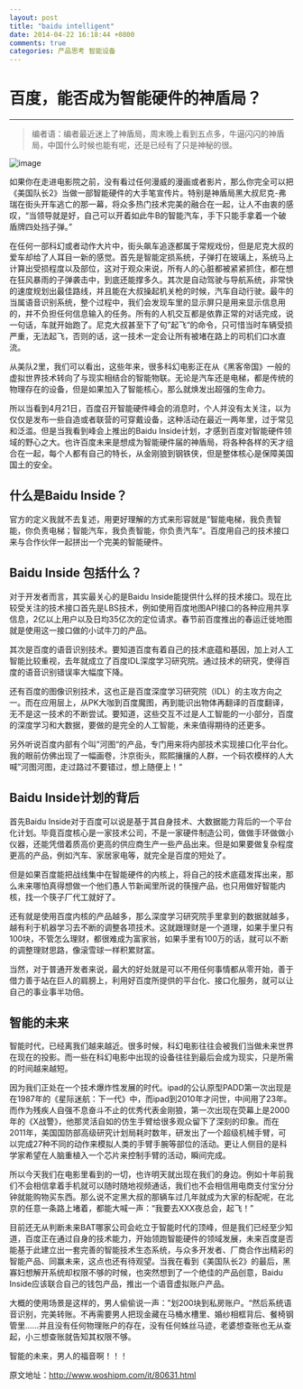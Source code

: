 ```yaml
---
layout: post
title: "baidu intelligent"
date: 2014-04-22 16:18:44 +0800
comments: true
categories: 产品思考 智能设备
---
```


# 百度，能否成为智能硬件的神盾局？
-------
> 编者语：编者最近迷上了神盾局，周末晚上看到五点多，牛逼闪闪的神盾局，中国什么时候也能有呢，还是已经有了只是神秘的很。

<alt>![image](http://image.woshipm.com/wp-files/2014/04/223.jpg)</alt>

如果你在走进电影院之前，没有看过任何漫威的漫画或者影片，那么你完全可以把《美国队长2》当做一部智能硬件的大手笔宣传片。特别是神盾局黑大叔尼克-弗瑞在街头开车逃亡的那一幕，将众多热门技术完美的融合在一起，让人不由衷的感叹，“当领导就是好，自己可以开着如此牛B的智能汽车，手下只能手拿着一个破盾牌四处挡子弹。”

<!-- more -->
在任何一部科幻或者动作大片中，街头飙车追逐都属于常规戏份，但是尼克大叔的爱车却给了人耳目一新的感觉。首先是智能定损系统，子弹打在玻璃上，系统马上计算出受损程度以及部位，这对于观众来说，所有人的心脏都被紧紧抓住，都在想在狂风暴雨的子弹袭击中，到底还能撑多久。其次是自动驾驶与导航系统，非常快的速度规划出最佳路线，并且能在大叔操起机关枪的时候，汽车自动行驶。最牛的当属语音识别系统，整个过程中，我们会发现车里的显示屏只是用来显示信息用的，并不负担任何信息输入的任务。所有的人机交互都是依靠正常的对话完成，说一句话，车就开始跑了。尼克大叔甚至下了句”起飞“的命令，只可惜当时车辆受损严重，无法起飞，否则的话，这一技术一定会让所有被堵在路上的司机们口水直流。

从美队2里，我们可以看出，这些年来，很多科幻电影正在从《黑客帝国》一般的虚拟世界技术转向了与现实相结合的智能物联。无论是汽车还是电梯，都是传统的物理存在的设备，但是如果加入了智能核心，那么就焕发出超强的生命力。

所以当看到4月21日，百度召开智能硬件峰会的消息时，个人并没有太关注，以为仅仅是发布一些自造或者联营的可穿戴设备，这种活动在最近一两年里，过于常见和泛滥。但是当我看到峰会上推出的Baidu Inside计划，才感到百度对智能硬件领域的野心之大。也许百度未来是想成为智能硬件届的神盾局，将各种各样的天才组合在一起，每个人都有自己的特长，从金刚狼到钢铁侠，但是整体核心是保障美国国土的安全。

## 什么是Baidu Inside？

官方的定义我就不去复述，用更好理解的方式来形容就是”智能电梯，我负责智能，你负责电梯；智能汽车，我负责智能，你负责汽车“。百度用自己的技术接口来与合作伙伴一起拼出一个完美的智能硬件。

## Baidu Inside 包括什么？

对于开发者而言，其实最关心的是Baidu Inside能提供什么样的技术接口。现在比较受关注的技术接口首先是LBS技术，例如使用百度地图API接口的各种应用共享信息，2亿以上用户以及日均35亿次的定位请求。春节前百度推出的春运迁徙地图就是使用这一接口做的小试牛刀的产品。

其次是百度的语音识别技术。要知道百度有着自己的技术底蕴和基因，加上对人工智能比较重视，去年就成立了百度IDL深度学习研究院。通过技术的研究，使得百度的语音识别错误率大幅度下降。

还有百度的图像识别技术，这也正是百度深度学习研究院（IDL）的主攻方向之一。而在应用层上，从PK大咖到百度魔图，再到能识出物体再翻译的百度翻译，无不是这一技术的不断尝试。要知道，这些交互不过是人工智能的一小部分，百度的深度学习和大数据，要做的是完全的人工智能，未来值得期待的还更多。

另外听说百度内部有个叫”河图“的产品，专门用来将内部技术实现接口化平台化。我的眼前仿佛出现了一幅画卷，汴京街头，熙熙攘攘的人群，一个码农模样的人大喊”河图河图，走过路过不要错过，想上随便上！“

## Baidu Inside计划的背后

首先Baidu Inside对于百度可以说是基于其自身技术、大数据能力背后的一个平台化计划。毕竟百度核心是一家技术公司，不是一家硬件制造公司，做做手环做做小仪器，还能凭借着质高价更高的供应商生产一些产品出来。但是如果要做复杂程度更高的产品，例如汽车、家居家电等，就完全是百度的短处了。

但是如果百度能把战线集中在智能硬件的内核上，将自己的技术底蕴发挥出来，那么未来哪怕真得想做一个他们愚人节新闻里所说的筷搜产品，也只用做好智能内核，找一个筷子厂代工就好了。

还有就是使用百度内核的产品越多，那么深度学习研究院手里拿到的数据就越多，越有利于机器学习去不断的调整各项技术。这就跟理财是一个道理，如果手里只有100块，不管怎么理财，都很难成为富家翁，如果手里有100万的话，就可以不断的调整理财思路，像滚雪球一样积累财富。

当然，对于普通开发者来说，最大的好处就是可以不用任何事情都从零开始，善于借力善于站在巨人的肩膀上，利用好百度所提供的平台化、接口化服务，就可以让自己的事业事半功倍。

## 智能的未来

智能时代，已经离我们越来越近。很多时候，科幻电影往往会被我们当做未来世界在现在的投影。而一些在科幻电影中出现的设备往往到最后会成为现实，只是所需的时间越来越短。

因为我们正处在一个技术爆炸性发展的时代。ipad的公认原型PADD第一次出现是在1987年的《星际迷航：下一代》中，而ipad到2010年才问世，中间用了23年。而作为残疾人自强不息奋斗不止的优秀代表金刚狼，第一次出现在荧幕上是2000年的《X战警》，他那灵活自如的仿生手臂给很多观众留下了深刻的印象。而在2011年，美国国防部高级研究计划局耗时数年，研发出了一个超级机械手臂，可以完成27种不同的动作来模拟人类的手臂手腕等部位的活动。更让人侧目的是科学家希望在人脑重植入一个芯片来控制手臂的活动，瞬间完成。

所以今天我们在电影里看到的一切，也许明天就出现在我们的身边。例如十年前我们不会相信拿着手机就可以随时随地视频通话，我们也不会相信用电商支付宝分分钟就能购物买东西。那么说不定黑大叔的那辆车过几年就成为大家的标配呢，在北京的任意一条路上堵着，都能大喊一声：“我要去XXX夜总会，起飞！”

目前还无从判断未来BAT哪家公司会屹立于智能时代的顶峰，但是我们已经至少知道，百度正在通过自身的技术能力，开始领跑智能硬件的领域发展，未来百度是否能基于此建立出一套完善的智能技术生态系统，与众多开发者、厂商合作出精彩的智能产品、同赢未来，这点也还有待观望。当我在看到《美国队长2》的最后，黑寡妇想解开系统却权限不够的时候，也突然想到了一个绝佳的产品创意，Baidu Inside应该联合自己的钱包产品，推出一个语音虚拟账户产品。

大概的使用场景是这样的，男人偷偷说一声：”划200块到私房账户。“然后系统语音识别，完美转账。不再需要男人把现金藏在马桶水槽里、婚纱相框背后、餐椅钢管里……并且没有任何物理账户的存在，没有任何蛛丝马迹，老婆想查账也无从查起，小三想查账就告知其权限不够。

智能的未来，男人的福音啊！！！

原文地址：<http://www.woshipm.com/it/80631.html>
